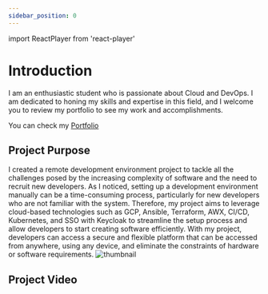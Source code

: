```yaml
---
sidebar_position: 0
---
```

import ReactPlayer from 'react-player'

# Introduction

I am an enthusiastic student who is passionate about Cloud and DevOps. I am dedicated to honing my skills and expertise in this field, and I welcome you to review my portfolio to see my work and accomplishments.

You can check my [Portfolio](https://chamseddineabd.netlify.com)

## Project Purpose


I created a remote development environment project to tackle all the challenges posed by the increasing complexity of software and the need to recruit new developers. As I noticed, setting up a development environment manually can be a time-consuming process, particularly for new developers who are not familiar with the system. Therefore, my project aims to leverage cloud-based technologies such as GCP, Ansible, Terraform, AWX, CI/CD, Kubernetes, and SSO with Keycloak to streamline the setup process and allow developers to start creating software efficiently. With my project, developers can access a secure and flexible platform that can be accessed from anywhere, using any device, and eliminate the constraints of hardware or software requirements.
![thumbnail](/img/thumbnail.png)

## Project Video


<div className="video__wrapper">
    <ReactPlayer className="video__player" controls height="100%" url="/remotedevenv.mp4" width="100%" />
</div>
